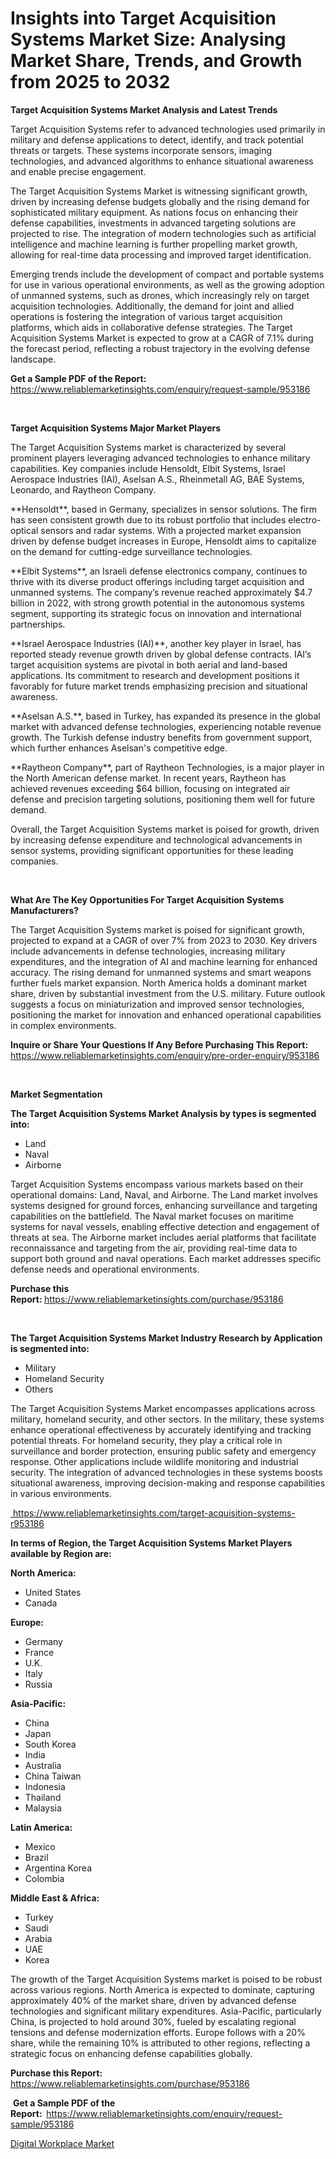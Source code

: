 <p><h1>Insights into Target Acquisition Systems Market Size: Analysing Market Share, Trends, and Growth from 2025 to 2032</h1></p><p><strong>Target Acquisition Systems Market Analysis and Latest Trends</strong></p>
<p><p>Target Acquisition Systems refer to advanced technologies used primarily in military and defense applications to detect, identify, and track potential threats or targets. These systems incorporate sensors, imaging technologies, and advanced algorithms to enhance situational awareness and enable precise engagement.</p><p>The Target Acquisition Systems Market is witnessing significant growth, driven by increasing defense budgets globally and the rising demand for sophisticated military equipment. As nations focus on enhancing their defense capabilities, investments in advanced targeting solutions are projected to rise. The integration of modern technologies such as artificial intelligence and machine learning is further propelling market growth, allowing for real-time data processing and improved target identification.</p><p>Emerging trends include the development of compact and portable systems for use in various operational environments, as well as the growing adoption of unmanned systems, such as drones, which increasingly rely on target acquisition technologies. Additionally, the demand for joint and allied operations is fostering the integration of various target acquisition platforms, which aids in collaborative defense strategies. The Target Acquisition Systems Market is expected to grow at a CAGR of 7.1% during the forecast period, reflecting a robust trajectory in the evolving defense landscape.</p></p>
<p><strong>Get a Sample PDF of the Report:&nbsp;</strong> <a href="https://www.reliablemarketinsights.com/enquiry/request-sample/953186?utm_campaign=2535&utm_medium=2&utm_source=Github&utm_content=ia&utm_term=06032025&utm_id=target-acquisition-systems">https://www.reliablemarketinsights.com/enquiry/request-sample/953186</a></p>
<p>&nbsp;</p>
<p><strong>Target Acquisition Systems Major Market Players</strong></p>
<p><p>The Target Acquisition Systems market is characterized by several prominent players leveraging advanced technologies to enhance military capabilities. Key companies include Hensoldt, Elbit Systems, Israel Aerospace Industries (IAI), Aselsan A.S., Rheinmetall AG, BAE Systems, Leonardo, and Raytheon Company.</p><p>**Hensoldt**, based in Germany, specializes in sensor solutions. The firm has seen consistent growth due to its robust portfolio that includes electro-optical sensors and radar systems. With a projected market expansion driven by defense budget increases in Europe, Hensoldt aims to capitalize on the demand for cutting-edge surveillance technologies.</p><p>**Elbit Systems**, an Israeli defense electronics company, continues to thrive with its diverse product offerings including target acquisition and unmanned systems. The company’s revenue reached approximately $4.7 billion in 2022, with strong growth potential in the autonomous systems segment, supporting its strategic focus on innovation and international partnerships.</p><p>**Israel Aerospace Industries (IAI)**, another key player in Israel, has reported steady revenue growth driven by global defense contracts. IAI’s target acquisition systems are pivotal in both aerial and land-based applications. Its commitment to research and development positions it favorably for future market trends emphasizing precision and situational awareness.</p><p>**Aselsan A.S.**, based in Turkey, has expanded its presence in the global market with advanced defense technologies, experiencing notable revenue growth. The Turkish defense industry benefits from government support, which further enhances Aselsan's competitive edge.</p><p>**Raytheon Company**, part of Raytheon Technologies, is a major player in the North American defense market. In recent years, Raytheon has achieved revenues exceeding $64 billion, focusing on integrated air defense and precision targeting solutions, positioning them well for future demand.</p><p>Overall, the Target Acquisition Systems market is poised for growth, driven by increasing defense expenditure and technological advancements in sensor systems, providing significant opportunities for these leading companies.</p></p>
<p>&nbsp;</p>
<p><strong>What Are The Key Opportunities For Target Acquisition Systems Manufacturers?</strong></p>
<p><p>The Target Acquisition Systems market is poised for significant growth, projected to expand at a CAGR of over 7% from 2023 to 2030. Key drivers include advancements in defense technologies, increasing military expenditures, and the integration of AI and machine learning for enhanced accuracy. The rising demand for unmanned systems and smart weapons further fuels market expansion. North America holds a dominant market share, driven by substantial investment from the U.S. military. Future outlook suggests a focus on miniaturization and improved sensor technologies, positioning the market for innovation and enhanced operational capabilities in complex environments.</p></p>
<p><strong>Inquire or Share Your Questions If Any Before Purchasing This Report:</strong> <a href="https://www.reliablemarketinsights.com/enquiry/pre-order-enquiry/953186?utm_campaign=2535&utm_medium=2&utm_source=Github&utm_content=ia&utm_term=06032025&utm_id=target-acquisition-systems">https://www.reliablemarketinsights.com/enquiry/pre-order-enquiry/953186</a></p>
<p>&nbsp;</p>
<p><strong>Market Segmentation</strong></p>
<p><strong>The Target Acquisition Systems Market Analysis by types is segmented into:</strong></p>
<p><ul><li>Land</li><li>Naval</li><li>Airborne</li></ul></p>
<p><p>Target Acquisition Systems encompass various markets based on their operational domains: Land, Naval, and Airborne. The Land market involves systems designed for ground forces, enhancing surveillance and targeting capabilities on the battlefield. The Naval market focuses on maritime systems for naval vessels, enabling effective detection and engagement of threats at sea. The Airborne market includes aerial platforms that facilitate reconnaissance and targeting from the air, providing real-time data to support both ground and naval operations. Each market addresses specific defense needs and operational environments.</p></p>
<p><strong>Purchase this Report:&nbsp;</strong><a href="https://www.reliablemarketinsights.com/purchase/953186?utm_campaign=2535&utm_medium=2&utm_source=Github&utm_content=ia&utm_term=06032025&utm_id=target-acquisition-systems">https://www.reliablemarketinsights.com/purchase/953186</a></p>
<p>&nbsp;</p>
<p><strong>The Target Acquisition Systems Market Industry Research by Application is segmented into:</strong></p>
<p><ul><li>Military</li><li>Homeland Security</li><li>Others</li></ul></p>
<p><p>The Target Acquisition Systems Market encompasses applications across military, homeland security, and other sectors. In the military, these systems enhance operational effectiveness by accurately identifying and tracking potential threats. For homeland security, they play a critical role in surveillance and border protection, ensuring public safety and emergency response. Other applications include wildlife monitoring and industrial security. The integration of advanced technologies in these systems boosts situational awareness, improving decision-making and response capabilities in various environments.</p></p>
<p><a href="https://www.reliablemarketinsights.com/target-acquisition-systems-r953186?utm_campaign=2535&utm_medium=2&utm_source=Github&utm_content=ia&utm_term=06032025&utm_id=target-acquisition-systems">&nbsp;https://www.reliablemarketinsights.com/target-acquisition-systems-r953186</a></p>
<p><strong>In terms of Region, the Target Acquisition Systems Market Players available by Region are:</strong></p>
<p>
    <p> <strong> North America: </strong>
        <ul>
            <li>United States</li>
            <li>Canada</li>
        </ul>
        </p> 
    <p> <strong> Europe: </strong>
        <ul>
            <li>Germany</li>
            <li>France</li>
            <li>U.K.</li>
            <li>Italy</li>
            <li>Russia</li>
        </ul>
        </p> 
    <p> <strong> Asia-Pacific: </strong>
        <ul>
            <li>China</li>
            <li>Japan</li>
            <li>South Korea</li>
            <li>India</li>
            <li>Australia</li>
            <li>China Taiwan</li>
            <li>Indonesia</li>
            <li>Thailand</li>
            <li>Malaysia</li>
        </ul>
        </p> 
    <p> <strong> Latin America: </strong>
        <ul>
            <li>Mexico</li>
            <li>Brazil</li>
            <li>Argentina Korea</li>
            <li>Colombia</li>
        </ul>
        </p> 
    <p> <strong> Middle East & Africa: </strong>
        <ul>
            <li>Turkey</li>
            <li>Saudi</li>
            <li>Arabia</li>
            <li>UAE</li>
            <li>Korea</li>
        </ul>
    </p>
    </p>
<p><p>The growth of the Target Acquisition Systems market is poised to be robust across various regions. North America is expected to dominate, capturing approximately 40% of the market share, driven by advanced defense technologies and significant military expenditures. Asia-Pacific, particularly China, is projected to hold around 30%, fueled by escalating regional tensions and defense modernization efforts. Europe follows with a 20% share, while the remaining 10% is attributed to other regions, reflecting a strategic focus on enhancing defense capabilities globally.</p></p>
<p><strong>Purchase this Report: </strong><a href="https://www.reliablemarketinsights.com/purchase/953186?utm_campaign=2535&utm_medium=2&utm_source=Github&utm_content=ia&utm_term=06032025&utm_id=target-acquisition-systems">https://www.reliablemarketinsights.com/purchase/953186</a></p>
<p>&nbsp;<strong>Get a Sample PDF of the Report:&nbsp;&nbsp;</strong><a href="https://www.reliablemarketinsights.com/enquiry/request-sample/953186?utm_campaign=2535&utm_medium=2&utm_source=Github&utm_content=ia&utm_term=06032025&utm_id=target-acquisition-systems">https://www.reliablemarketinsights.com/enquiry/request-sample/953186</a></p>
<p><strong></strong></p>
<p><p><a href="https://github.com/sherikacas30/Market-Research-Report-List-1/blob/main/digital-workplace-market.md?utm_campaign=2535&utm_medium=2&utm_source=Github&utm_content=ia&utm_term=06032025&utm_id=target-acquisition-systems">Digital Workplace Market</a></p></p>